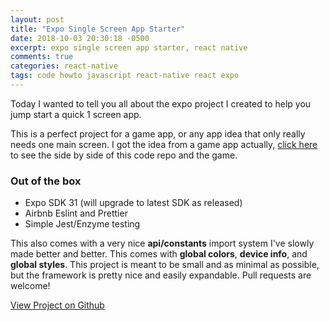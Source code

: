 ```yaml
---
layout: post
title: "Expo Single Screen App Starter"
date: 2018-10-03 20:30:18 -0500
excerpt: expo single screen app starter, react native
comments: true
categories: react-native
tags: code howto javascript react-native react expo
---
```

Today I wanted to tell you all about the expo project I created to help you jump start a quick 1 screen app.

This is a perfect project for a game app, or any app idea that only really needs one main screen. I got the idea from a game app actually, [click here](https://github.com/calebnance/expo-single-screen-starter#demo-and-release-notes) to see the side by side of this code repo and the game.

### Out of the box

- Expo SDK 31 (will upgrade to latest SDK as released)
- Airbnb Eslint and Prettier
- Simple Jest/Enzyme testing

This also comes with a very nice **api/constants** import system I've slowly made better and better. This comes with **global colors**, **device info**, and **global styles**. This project is meant to be small and as minimal as possible, but the framework is pretty nice and easily expandable. Pull requests are welcome!

<a href="https://github.com/calebnance/expo-single-screen-starter" class="btn btn-outline-dark">View Project on Github</a>
